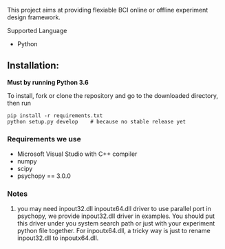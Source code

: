 This project aims at providing flexiable BCI online or offline experiment design framework.

Supported Language
- Python

## Installation:

**Must by running Python 3.6**

To install, fork or clone the repository and go to the downloaded directory,
then run

```
pip install -r requirements.txt
python setup.py develop    # because no stable release yet
```

### Requirements we use
- Microsoft Visual Studio with C++ compiler
- numpy
- scipy
- psychopy == 3.0.0

### Notes
1. you may need inpout32.dll inpoutx64.dll driver to use parallel port in psychopy, we provide inpout32.dll driver in examples. You should put this driver under you system search path or just with your experiment python file together. For inpoutx64.dll, a tricky way is just to rename inpout32.dll to inpoutx64.dll.